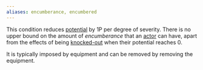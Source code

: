 ```yaml
---
aliases: encumberance, encumbered
---
```

   
This condition reduces [potential](../Rolling%20Dice/Potential.md) by 1P per degree of severity. There is no upper bound on the amount of _encumberance_ that an [actor](/not_created.md) can have, apart from the effects of being [knocked-out](../Conditions/Knocked-Out.md) when their potential reaches 0.   
   
It is typically imposed by equipment and can be removed by removing the equipment.